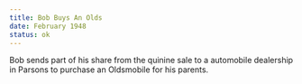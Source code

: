 ```yaml
---
title: Bob Buys An Olds
date: February 1948 
status: ok
---
```

Bob sends part of his share from the quinine sale to a automobile dealership in Parsons to purchase an Oldsmobile for his parents.